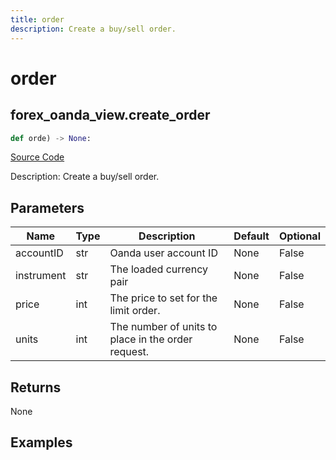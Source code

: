 ```yaml
---
title: order
description: Create a buy/sell order.
---
```

# order

## forex_oanda_view.create_order

```python
def orde) -> None:
```
[Source Code](https://github.com/OpenBB-finance/OpenBBTerminal/tree/main/openbb_terminal/decorators.py#L177)

Description: Create a buy/sell order.

## Parameters

| Name | Type | Description | Default | Optional |
| ---- | ---- | ----------- | ------- | -------- |
| accountID | str | Oanda user account ID | None | False |
| instrument | str | The loaded currency pair | None | False |
| price | int | The price to set for the limit order. | None | False |
| units | int | The number of units to place in the order request. | None | False |

## Returns

None

## Examples

